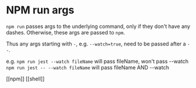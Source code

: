 # NPM run args

`npm run` passes args to the underlying command, only if they don't have any dashes. Otherwise, these args are passed to `npm`.

Thus any args starting with `-`, e.g. `--watch=true`, need to be passed after a `--`. 

e.g.
`npm run jest --watch fileName` will pass fileName, won't pass --watch
`npm run jest -- --watch fileName` will pass fileName AND --watch

[[npm]]
[[shell]]
